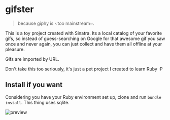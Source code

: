 # gifster

> because giphy is ~too mainstream~.

This is a toy project created with Sinatra. Its a local catalog of your favorite gifs, so instead of guess-searching on Google for that awesome gif you saw once and never again, you can just collect and have them all offline at your pleasure. 

Gifs are imported by URL.

Don't take this too seriously, it's just a pet project I created to learn Ruby :P

## Install if you want

Considering you have your Ruby environment set up, clone and run `bundle install`. This thing uses sqlite.

![preview](http://i.imgur.com/z0XeXJz.png)
